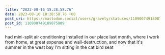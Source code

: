 ```yaml
---
title: "2023-08-16 18:38:58.76"
date: 2023-08-16 18:38:58.76 +00
post_uri: https://mastodon.social/users/gravely/statuses/110900749189875889
post_id: 110900749189875889
---
```

had mini-split air conditioning installed in our place last month, where i work from home, at great expense and wall-destruction, and now that it's summer in the west bay I'm sitting in the cat bird seat


